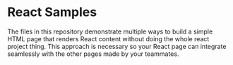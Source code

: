 # React Samples

The files in this repository demonstrate multiple ways to build a simple HTML page that renders React content without doing the whole react project thing. This approach is necessary so your React page can integrate seamlessly with the other pages made by your teammates.
